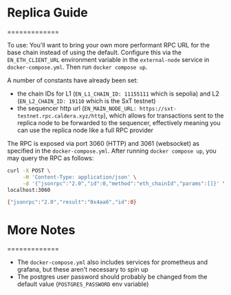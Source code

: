 # Replica Guide

=============

To use: You'll want to bring your own more performant RPC URL for the base chain instead of using the default. Configure this via the `EN_ETH_CLIENT_URL` environment variable in the `external-node` service in `docker-compose.yml`. Then run `docker compose up`.

A number of constants have already been set:

- the chain IDs for L1 (`EN_L1_CHAIN_ID: 11155111` which is sepolia) and L2 (`EN_L2_CHAIN_ID: 19110` which is the SxT testnet)
- the sequencer http url (`EN_MAIN_NODE_URL: https://sxt-testnet.rpc.caldera.xyz/http`), which allows for transactions sent to the replica node to be forwarded to the sequencer, effectively meaning you can use the replica node like a full RPC provider

The RPC is exposed via port 3060 (HTTP) and 3061 (websocket) as specified in the `docker-compose.yml`. After running `docker compose up`, you may query the RPC as follows:

```bash
curl -X POST \
     -H 'Content-Type: application/json' \
     -d '{"jsonrpc":"2.0","id":0,"method":"eth_chainId","params":[]}' \
localhost:3060

{"jsonrpc":"2.0","result":"0x4aa6","id":0}
```

# More Notes

=============

- The `docker-compose.yml` also includes services for prometheus and grafana, but these aren't necessary to spin up
- The postgres user password should probably be changed from the default value (`POSTGRES_PASSWORD` env variable)
